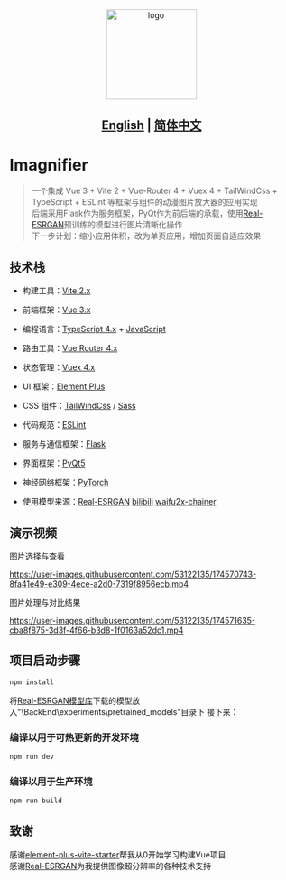 <div align="center"><img width="160" alt="logo" src="https://user-images.githubusercontent.com/53122135/158972105-8c9f8d81-76ea-4064-8970-b6e58128b1bc.png"></div>

## <div align="center"><b><a href="README.md">English</a> | <a href="README_CN.md">简体中文</a></b></div>

# Imagnifier
> 一个集成 Vue 3 + Vite 2 + Vue-Router 4 + Vuex 4 + TailWindCss + TypeScript + ESLint 等框架与组件的动漫图片放大器的应用实现
> <br/>后端采用Flask作为服务框架，PyQt作为前后端的承载，使用[Real-ESRGAN](https://github.com/xinntao/Real-ESRGAN)预训练的模型进行图片清晰化操作
> <br/>下一步计划：缩小应用体积，改为单页应用，增加页面自适应效果

## 技术栈

- 构建工具：[Vite 2.x](https://cn.vitejs.dev/)
- 前端框架：[Vue 3.x](https://v3.cn.vuejs.org/)
- 编程语言：[TypeScript 4.x](https://www.typescriptlang.org/zh/) + [JavaScript](https://www.javascript.com/)
- 路由工具：[Vue Router 4.x](https://next.router.vuejs.org/zh/index.html)
- 状态管理：[Vuex 4.x](https://next.vuex.vuejs.org/)
- UI 框架：[Element Plus](https://element-plus.org/#/zh-CN)
- CSS 组件：[TailWindCss](https://www.tailwindcss.cn/) / [Sass](https://sass.bootcss.com/documentation)
- 代码规范：[ESLint](https://eslint.org/)

- 服务与通信框架：[Flask](https://github.com/pallets/flask/)
- 界面框架：[PyQt5](https://github.com/PyQt5/PyQt/)
- 神经网络框架：[PyTorch](https://github.com/pytorch/pytorch/)
- 使用模型来源：[Real-ESRGAN](https://github.com/xinntao/Real-ESRGAN)   [bilibili](https://github.com/bilibili/ailab)    [waifu2x-chainer](https://github.com/tsurumeso/waifu2x-chainer)

## 演示视频

图片选择与查看

https://user-images.githubusercontent.com/53122135/174570743-8fa41e49-e309-4ece-a2d0-7319f8956ecb.mp4

图片处理与对比结果

https://user-images.githubusercontent.com/53122135/174571635-cba8f875-3d3f-4f66-b3d8-1f0163a52dc1.mp4


## 项目启动步骤

```bash
npm install
```
将[Real-ESRGAN模型库](https://github.com/xinntao/Real-ESRGAN/blob/master/docs/model_zoo.md)下载的模型放入"\BackEnd\experiments\pretrained_models"目录下
接下来：
### 编译以用于可热更新的开发环境

```bash
npm run dev
```

### 编译以用于生产环境

```bash
npm run build
```
## 致谢
感谢[element-plus-vite-starter](https://github.com/element-plus/element-plus-vite-starter)帮我从0开始学习构建Vue项目
<br/>感谢[Real-ESRGAN](https://github.com/xinntao/Real-ESRGAN)为我提供图像超分辨率的各种技术支持
